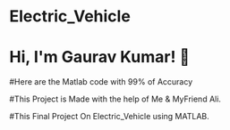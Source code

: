 # Electric_Vehicle

# Hi, I'm Gaurav Kumar! 👋

#Here are the Matlab code with 99% of Accuracy

#This Project is Made with the help of Me & MyFriend Ali.

#This Final Project On Electric_Vehicle using MATLAB.
